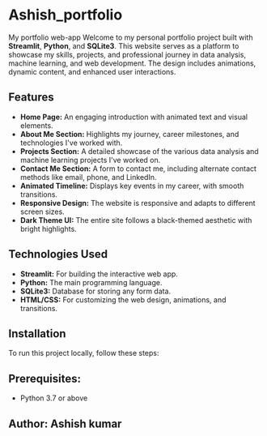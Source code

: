 # Ashish_portfolio
My portfolio web-app
Welcome to my personal portfolio project built with **Streamlit**, **Python**, and **SQLite3**. This website serves as a platform to showcase my skills, projects, and professional journey in data analysis, machine learning, and web development. The design includes animations, dynamic content, and enhanced user interactions.

## Features

- **Home Page:** An engaging introduction with animated text and visual elements.
- **About Me Section:** Highlights my journey, career milestones, and technologies I've worked with.
- **Projects Section:** A detailed showcase of the various data analysis and machine learning projects I've worked on.
- **Contact Me Section:** A form to contact me, including alternate contact methods like email, phone, and LinkedIn.
- **Animated Timeline:** Displays key events in my career, with smooth transitions.
- **Responsive Design:** The website is responsive and adapts to different screen sizes.
- **Dark Theme UI:** The entire site follows a black-themed aesthetic with bright highlights.

## Technologies Used

- **Streamlit:** For building the interactive web app.
- **Python:** The main programming language.
- **SQLite3:** Database for storing any form data.
- **HTML/CSS:** For customizing the web design, animations, and transitions.


## Installation

To run this project locally, follow these steps:

## Prerequisites:
- Python 3.7 or above

## Author: Ashish kumar




